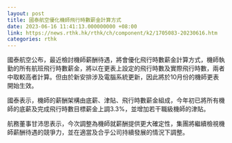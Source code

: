 ```yaml
---
layout: post
title: 國泰航空優化機師飛行時數薪金計算方式
date: 2023-06-16 11:41:13.000000000 +08:00
link: https://news.rthk.hk/rthk/ch/component/k2/1705083-20230616.htm
categories: rthk
---
```


國泰航空公布，最近檢討機師薪酬待遇，將會優化飛行時數薪金計算方式，機師執勤的所有航班飛行時數薪金，將以在更表上設定的飛行時數及實際飛行時數，兩者中取較高者計算。但由於新安排涉及電腦系統更新，因此將於10月份的機師更表開始生效。

國泰表示，機師的薪酬架構由底薪、津貼、飛行時數薪金組成，今年初已將所有機師的底薪及完成飛行時數目標薪金上調3.3%，並增加若干職級機師的津貼。

航務董事甘沛思表示，今次調整為機師就薪酬提供更大確定性，集團將繼續檢視機師薪酬待遇的競爭力，並在適當及合乎公司持續發展的情況下調整。
